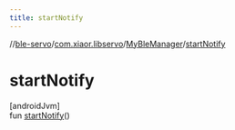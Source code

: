 ```yaml
---
title: startNotify
---
```

//[ble-servo](../../../index.html)/[com.xiaor.libservo](../index.html)/[MyBleManager](index.html)/[startNotify](start-notify.html)



# startNotify



[androidJvm]\
fun [startNotify](start-notify.html)()





